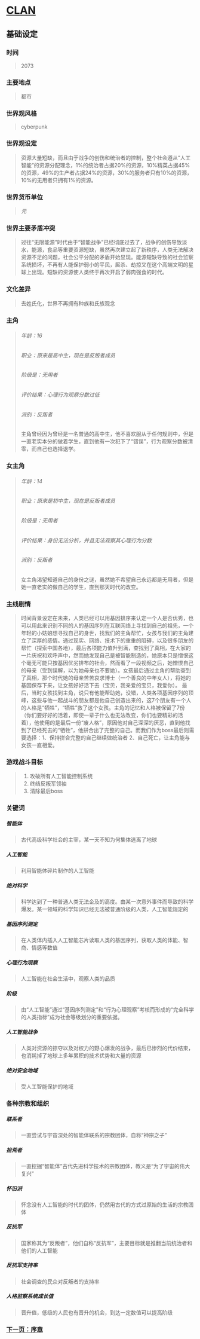 # [CLAN](https://github.com/WebSkating/clan)
## 基础设定
### 时间
> 2073

### 主要地点
> 都市

### 世界观风格
> cyberpunk

### 世界观设定
> 资源大量短缺，而且由于战争的创伤和统治者的控制，整个社会遵从“人工智能”的资源分配理念，1%的统治者占据20%的资源，10%精英占据45%的资源，49%的生产者占据24%的资源，30%的服务者只有10%的资源，10%的无用者只拥有1%的资源。

### 世界货币单位
> *元*

### 世界主要矛盾冲突
> 过往“无限能源”时代由于“智能战争”已经彻底过去了，战争的创伤导致淡水，能源，食品等重要资源短缺，虽然再次建立起了新秩序，人类无法解决资源不足的问题，社会公平分配的矛盾开始显现。能源短缺导致的社会监察系统损坏，不再有人能保护弱小的平民，厮杀、劫掠又在这个高端文明的星球上出现。短缺的资源使人类终于再次开启了弱肉强食的时代。

### 文化差异
> 去姓氏化，世界不再拥有种族和氏族观念

### 主角
> ###### 年龄：16
> ###### 职业：原来是高中生，现在是反叛者成员
> ###### 阶级是：无用者
> ###### 评价结果：心理行为观察分数过低
> ###### 派别：反叛者
> 主角曾经因为曾经是一名普通的高中生，他不喜欢服从于任何规则中，但是一直老实本分的做着学生，直到他有一次犯下了“错误”，行为观察分数被清零，而自己也选择退学。

### 女主角
> ###### 年龄：14
> ###### 职业：原来是初中生，现在是反叛者成员
> ###### 阶级是：无用者
> ###### 评价结果：身份无法分析，并且无法观察其心理行为分数
> ###### 派别：反叛者
> 女主角渴望知道自己的身份之谜，虽然她不希望自己永远都是无用者，但是她一直老实的做自己的学生，直到那天时代的改变。

### 主线剧情
> 时间背景设定在未来，人类已经可以用基因排序来认定一个人是否优秀，也可以用此来识别不同的人的基因序列在互联网络上寻找到自己的祖先，一个年轻的小姑娘想寻找自己的身世，找我们的主角帮忙，女孩与我们的主角建立了深厚的感情。通过现实、网络、技术下的重重的阻碍，以及很多朋友的帮忙（探索中国各地），最后各项能力值升到满，查找到了真相，在大家的一片庆祝和欢呼声中，然而她发现自己是被智能制造的，她原本只是憎恨这个毫无可能只按基因优劣排布的社会，然而看了一段视频之后，她憎恨自己的母亲（受到误解，以为她母亲也不要她）。女孩最后通过主角的帮助查到了真相，那个时代她的母亲苦苦哀求博士（一个善良的中年女人），将她的基因保存下来，让女孩好好活下去（宝贝，我亲爱的宝贝，我爱你）。
> 最后，当时女孩找到主角，说只有他能帮助她，没错，人类各项基因序列的顶峰，这些与他一起战斗的朋友都是他自己创造出来的，这7个朋友有一个人的人格是“牺牲”，“牺牲”救了这个女孩。主角的记忆和人格被保留了7份（你们要好好的活着，即使一辈子什么也无法改变，你们也要精彩的活着），他使用的是最后一份“废人格”，原因他对自己深深的厌恶，直到他找到了已经死去的“牺牲”，他拼合出了完整的自己。而我们作为boss最后则需要选择：1、保持拼合完整的自己继续做统治者 2、自己死亡，让主角能与女孩一直相爱。

### 游戏战斗目标
> 1. 攻破所有人工智能控制系统
> 2. 终结反叛军领袖
> 3. 清除最后boss

### 关键词
##### 智能体
> 古代高级科学社会的主宰，某一天不知为何集体逃离了地球

##### 人工智能
> 利用智能体碎片制作的人工智能

##### 绝对科学
> 科学达到了一种普通人类无法企及的高度。由某一次意外事件而导致的科学爆发。某一领域的科学知识已经无法被普通阶级的人类，人工智能规定的

##### 基因序列测定
> 在人类体内插入人工智能芯片读取人类的基因序列，获取人类的体能、智商、情感等数值

##### 心理行为观察
> 人工智能在社会生活中，观察人类的品质

##### 阶级
> 由“人工智能”通过“基因序列测定”和“行为心理观察”考核而形成的“完全科学的人类指标”成为社会等级划分的重要依据。

##### 人工智能战争
> 人类对资源的掠夺以及对权力的野心爆发的战争，最后已惨烈的代价结束，也消耗掉了地球上多年累积的技术优势和大量的资源

##### 绝对安全地域
> 受人工智能保护的地域

### 各种宗教和组织

##### 联系者
> 一直尝试与宇宙深处的智能体联系的宗教团体，自称“神宗之子”

##### 拾荒者
> 一直挖掘“智能体”古代先进科学技术的宗教团体，教义是“为了宇宙的伟大复兴”

##### 怀旧派
> 怀念没有人工智能的时代的团体，仍然用古代的方式过原始的生活的宗教团体

##### 反抗军
> 国家称其为“反叛者”，他们自称“反抗军”，主要目标就是推翻当前统治者和他们的人工智能

##### 反抗军支持率
> 社会调查的民众对反叛者的支持率

##### 人格监察系统成长值
> 晋升值，低级的人民也有晋升的机会，到达一定数值可以提高阶级

### [下一页：序章](CLAN场景序章.html)

